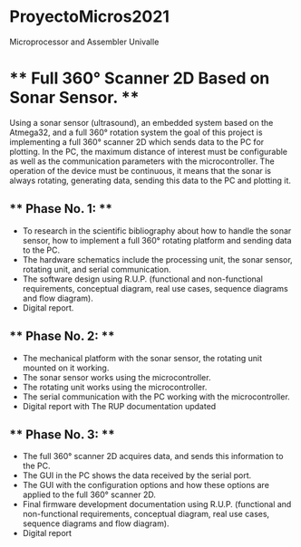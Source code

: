 # ProyectoMicros2021
Microprocessor and Assembler Univalle

# ** Full 360° Scanner 2D Based on Sonar Sensor. **

Using a sonar sensor (ultrasound), an embedded system based on the Atmega32, and a full 360° rotation system the goal of this project is implementing a full 360° scanner 2D which sends data to the PC for plotting. In the PC, the maximum distance of interest must be configurable as well as the communication parameters with the microcontroller. The operation of the device must be continuous, it means that the sonar is always rotating, generating data, sending this data to the PC and plotting it.

## ** Phase No. 1: **
- To research in the scientific bibliography about how to handle the sonar sensor, how to implement a full 360° rotating platform and sending data to the PC.
- The hardware schematics include the processing unit, the sonar sensor, rotating unit, and serial communication.
- The software design using R.U.P. (functional and non-functional requirements, conceptual diagram, real use cases, sequence diagrams and flow diagram).
- Digital report.

## ** Phase No. 2: **
- The mechanical platform with the sonar sensor, the rotating unit mounted on it working.
- The sonar sensor works using the microcontroller.
- The rotating unit works using the microcontroller.
- The serial communication with the PC working with the microcontroller.
- Digital report with The RUP documentation updated

## ** Phase No. 3: **
- The full 360° scanner 2D acquires data, and sends this information to the PC.
- The GUI in the PC shows the data received by the serial port.
- The GUI with the configuration options and how these options are applied to the full 360° scanner 2D.
- Final firmware development documentation using R.U.P. (functional and non-functional requirements, conceptual diagram, real use cases, sequence diagrams and flow diagram).
- Digital report
